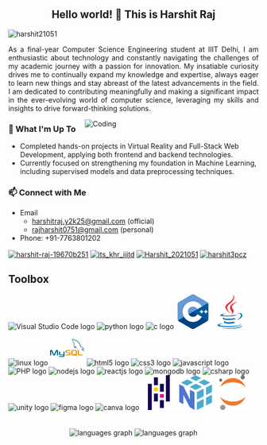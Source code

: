 <h2 align="center">Hello world! 👋 This is Harshit Raj</h2>

<p align="left"> <img src="https://komarev.com/ghpvc/?username=harshit21051&label=Profile%20views&color=0e75b6&style=flat" alt="harshit21051" /> </p>

<p align="justify">As a final-year Computer Science Engineering student at IIIT Delhi, I am enthusiastic about technology and constantly navigating the challenges of my academic journey with a passion for innovation. My insatiable curiosity drives me to continually expand my knowledge and expertise, always eager to learn new things and stay abreast of the latest advancements in the field. I am dedicated to contributing meaningfully and making a significant impact in the ever-evolving world of computer science, leveraging my skills and insights to drive forward-thinking solutions.</p>

<img align="right" alt="Coding" width="350" src="https://cdn.dribbble.com/users/1162077/screenshots/3848914/programmer.gif">

### 🌱 What I'm Up To

- Completed hands-on projects in Virtual Reality and Full-Stack Web Development, applying both frontend and backend technologies.
- Currently focused on strengthening my foundation in Machine Learning, including supervised models and data preprocessing techniques.


### 📫 Connect with Me

- Email
    - harshitraj.y2k25@gmail.com (official)
    - rajharshit0751@gmail.com (personal)
- Phone: +91-7763801202

  

<p align="left">
  <a href="https://www.linkedin.com/in/harshit-raj-19670b251" target="blank"><img align="center" src="https://raw.githubusercontent.com/rahuldkjain/github-profile-readme-generator/master/src/images/icons/Social/linked-in-alt.svg" alt="harshit-raj-19670b251" height="34" width="40" /></a>
  <a href="https://leetcode.com/u/its_khr_iiitd/" target="blank"><img align="center" src="https://raw.githubusercontent.com/rahuldkjain/github-profile-readme-generator/master/src/images/icons/Social/leet-code.svg" alt="its_khr_iiitd" height="34" width="40" /></a>
  <a href="https://codeforces.com/profile/Harshit_2021051" target="blank"><img align="center" src="https://raw.githubusercontent.com/rahuldkjain/github-profile-readme-generator/master/src/images/icons/Social/codeforces.svg" alt="Harshit_2021051" height="34" width="40" /></a>
  <a href="https://www.geeksforgeeks.org/user/harshit3pcz/" target="blank"><img align="center" src="https://raw.githubusercontent.com/rahuldkjain/github-profile-readme-generator/master/src/images/icons/Social/geeks-for-geeks.svg" alt="harshit3pcz" height="34" width="40" /></a>
</p>

## Toolbox
<div align="left">
  <img src="https://www.vectorlogo.zone/logos/visualstudio_code/visualstudio_code-icon.svg" height="70" alt="Visual Studio Code logo">
  <img src="https://cdn.jsdelivr.net/gh/devicons/devicon/icons/python/python-original.svg" height="70" alt="python logo" />
  <img src="https://cdn.jsdelivr.net/gh/devicons/devicon/icons/c/c-original.svg" height="70" alt="c logo" />
  <img src="https://raw.githubusercontent.com/devicons/devicon/master/icons/cplusplus/cplusplus-original.svg" height="70" alt="c++ logo" />
  <img src="https://raw.githubusercontent.com/devicons/devicon/master/icons/java/java-original.svg" height="70" alt="java logo" />
  <img src="https://cdn.jsdelivr.net/gh/devicons/devicon/icons/linux/linux-original.svg" height="70" alt="linux logo" />
  <img src="https://raw.githubusercontent.com/devicons/devicon/master/icons/mysql/mysql-original-wordmark.svg" height="70" alt="mysql logo" />
  <img src="https://cdn.jsdelivr.net/gh/devicons/devicon/icons/html5/html5-original.svg" height="70" alt="html5 logo" />
  <img src="https://cdn.jsdelivr.net/gh/devicons/devicon/icons/css3/css3-original.svg" height="70" alt="css3 logo" />
  <img src="https://cdn.jsdelivr.net/gh/devicons/devicon/icons/javascript/javascript-original.svg" height="70" alt="javascript logo" />
  <img src="https://upload.wikimedia.org/wikipedia/commons/2/27/PHP-logo.svg" height="70" alt="PHP logo">
  <img src="https://cdn.jsdelivr.net/gh/devicons/devicon/icons/nodejs/nodejs-original.svg" height="70" alt="nodejs logo" />
  <img src="https://cdn.jsdelivr.net/gh/devicons/devicon/icons/react/react-original.svg" height="70" alt="reactjs logo" />
  <img src="https://cdn.jsdelivr.net/gh/devicons/devicon/icons/mongodb/mongodb-original.svg" height="70" alt="mongodb logo" />
  <img src="https://cdn.jsdelivr.net/gh/devicons/devicon/icons/csharp/csharp-original.svg" height="70" alt="csharp logo" />
  <img src="https://upload.wikimedia.org/wikipedia/commons/c/c4/Unity_2021.svg" height="70" alt="unity logo" />
  <img src="https://www.vectorlogo.zone/logos/figma/figma-icon.svg" height="70" alt="figma logo" />
  <img src="https://www.vectorlogo.zone/logos/canva/canva-icon.svg" height="70" alt="canva logo" />
  <img src="https://raw.githubusercontent.com/devicons/devicon/2ae2a900d2f041da66e950e4d48052658d850630/icons/pandas/pandas-original.svg" height="70" alt="pandas logo" />
  <img src="https://raw.githubusercontent.com/devicons/devicon/2ae2a900d2f041da66e950e4d48052658d850630/icons/numpy/numpy-original.svg" height="70" alt="pandas logo" />
  <img src="https://raw.githubusercontent.com/devicons/devicon/master/icons/jupyter/jupyter-original.svg" height="70" alt="Jupyter logo" />
</div>


<br clear="both">
<br clear="both">

<div align="center">
<!--   <img src="https://github-readme-stats.vercel.app/api?username=harshit21051&hide_title=false&hide_rank=false&show_icons=true&include_all_commits=true&count_private=true&disable_animations=false&theme=dracula&locale=en&hide_border=false" height="150" alt="stats graph"  /> -->
  <img src="https://github-readme-stats.vercel.app/api/top-langs?username=harshit21051&locale=en&hide_title=false&layout=compact&card_width=320&langs_count=5&theme=dracula&hide_border=false" height="180" alt="languages graph"  />
  <img src="https://github-readme-streak-stats.herokuapp.com?user=harshit21051&locale=en&hide_title=false&layout=compact&card_width=480&langs_count=5&theme=dracula&hide_border=false" height="180" alt="languages graph"  />
</div>


<!-- <h3 align="left">🔥My Stats :</h3>
<div align="center">
  <img src="https://streak-stats.demolab.com?user=harshit21051&locale=en&mode=daily&theme=dark&hide_border=false&border_radius=5&order=3" height="220" alt="streak graph"  />
</div> -->

<!--
**harshit21051/harshit21051** is a ✨ _special_ ✨ repository because its `README.md` (this file) appears on your GitHub profile.

Here are some ideas to get you started:

- 🔭 I’m currently working on ...
- 🌱 I’m currently learning ...
- 👯 I’m looking to collaborate on ...
- 🤔 I’m looking for help with ...
- 💬 Ask me about ...
- 📫 How to reach me: ...
- 😄 Pronouns: ...
- ⚡ Fun fact: ...
-->
